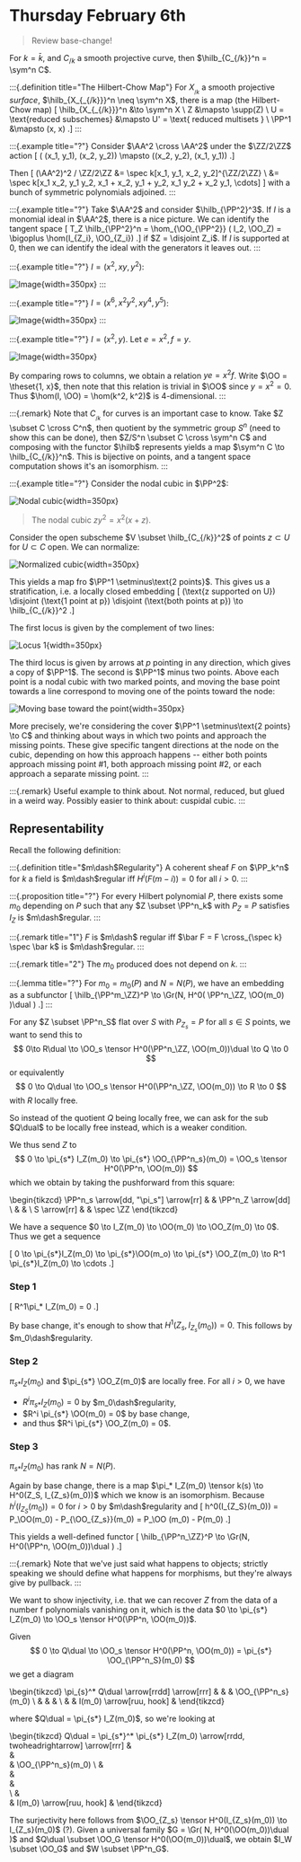 # Thursday February 6th

> Review base-change!

For $k=\bar k$, and $C_{/k}$ a smooth projective curve, then $\hilb_{C_{/k}}^n = \sym^n C$.

:::{.definition title="The Hilbert-Chow Map"}
For $X_{_{/k}}$ a smooth projective  *surface*, $\hilb_{X_{_{/k}}}^n \neq \sym^n X$, there is a map (the Hilbert-Chow map)
\[
\hilb_{X_{_{/k}}}^n &\to \sym^n X \\
Z &\mapsto \supp(Z) \\
U  = \text{reduced subschemes} &\mapsto U' = \text{ reduced multisets } \\
\PP^1 &\mapsto (x, x)
.\]
:::

:::{.example title="?"}
Consider $\AA^2 \cross \AA^2$ under the $\ZZ/2\ZZ$ action
\[
( (x_1, y_1), (x_2, y_2)) \mapsto ((x_2, y_2), (x_1, y_1))
.\]


Then
\[
(\AA^2)^2 / \ZZ/2\ZZ
&= \spec k[x_1, y_1, x_2, y_2]^{\ZZ/2\ZZ} \\
&= \spec k[x_1 x_2, y_1 y_2, x_1 + x_2, y_1 + y_2, x_1 y_2 + x_2 y_1, \cdots]
\]
with a bunch of symmetric polynomials adjoined.
:::

:::{.example title="?"}
Take $\AA^2$ and consider $\hilb_{\PP^2}^3$.
If $I$ is a monomial ideal in $\AA^2$, there is a nice picture.
We can identify the tangent space
\[
T_Z \hilb_{\PP^2}^n = \hom_{\OO_{\PP^2}} ( I_2, \OO_Z) = \bigoplus \hom(I_{Z_i}, \OO_{Z_i})
.\]
if $Z = \disjoint Z_i$.
If $I$ is supported at 0, then we can identify the ideal with the generators it leaves out.
:::


:::{.example title="?"}
$I = (x^2, xy, y^2)$:

![Image](figures/2020-02-06-12:48.png){width=350px}
:::


:::{.example title="?"}
$I = (x^6, x^2y^2, xy^4, y^5)$:

![Image](figures/2020-02-06-12:49.png){width=350px}
:::



:::{.example title="?"}
$I = (x^2, y)$.
Let $e=x^2, f = y$.

![Image](figures/2020-02-06-12:54.png){width=350px}

By comparing rows to columns, we obtain a relation $ye = x^2 f$.
Write $\OO = \theset{1, x}$, then note that this relation is trivial in $\OO$ since $y=x^2=0$.
Thus $\hom(I, \OO) = \hom(k^2, k^2)$ is 4-dimensional.
:::



:::{.remark}
Note that $C_{_{/k}}$ for curves is an important case to know.
Take $Z \subset C \cross C^n$, then quotient by the symmetric group $S^n$ (need to show this can be done), then $Z/S^n \subset C \cross \sym^n C$ and composing with the functor $\hilb$ represents yields a map $\sym^n C \to \hilb_{C_{/k}}^n$.
This is bijective on points, and a tangent space computation shows it's an isomorphism.
:::


:::{.example title="?"}
Consider the nodal cubic in $\PP^2$:

![Nodal cubic](figures/2020-02-06-13:01.png){width=350px}

> The nodal cubic $zy^2 = x^2(x+z)$.

Consider the open subscheme $V \subset \hilb_{C_{/k}}^2$ of points $z \subset U$ for $U \subset C$ open.
We can normalize:

![Normalized cubic](figures/2020-02-06-13:03.png){width=350px}

This yields a map fro $\PP^1 \setminus\text{2 points}$.
This gives us a stratification, i.e. a locally closed embedding
\[
(\text{z supported on U}) \disjoint (\text{1 point at p}) \disjoint (\text{both points at p}) \to \hilb_{C_{/k}}^2
.\]

The first locus is given by the complement of two lines:

![Locus 1](figures/2020-02-06-13:08.png){width=350px}

The third locus is given by arrows at $p$ pointing in any direction, which gives a copy of $\PP^1$.
The second is $\PP^1$ minus two points.
Above each point is a nodal cubic with two marked points, and moving the base point towards a line correspond to moving one of the points toward the node:

![Moving base toward the point](figures/2020-02-06-13:11.png){width=350px}

More precisely, we're considering the cover $\PP^1 \setminus\text{2 points} \to C$ and thinking about ways in which two points and approach the missing points.
These give specific tangent directions at the node on the cubic, depending on how this approach happens -- either both points approach missing point #1, both approach missing point #2, or each approach a separate missing point.
:::

:::{.remark}
Useful example to think about. Not normal, reduced, but glued in a weird way.
Possibly easier to think about: cuspidal cubic.
:::
  

## Representability


Recall the following definition:

:::{.definition title="$m\dash$Regularity"}
A coherent sheaf $F$ on $\PP_k^n$ for $k$ a field is $m\dash$regular iff $H^i(F(m-i)) = 0$ for all $i> 0$.
:::


:::{.proposition title="?"}
For every Hilbert polynomial $P$, there exists some $m_0$ depending on $P$  such that any $Z \subset \PP^n_k$ with $P_Z = P$ satisfies $I_Z$ is $m\dash$regular.
:::
  


:::{.remark title="1"}
$F$ is $m\dash$ regular iff $\bar F = F \cross_{\spec k} \spec \bar k$ is $m\dash$regular.
:::


:::{.remark title="2"}
The $m_0$ produced does not depend on $k$.
:::



:::{.lemma title="?"}
For $m_0 = m_0(P)$ and $N = N(P)$, we have an embedding as a subfunctor
\[
\hilb_{\PP^m_\ZZ}^P \to \Gr(N, H^0( \PP^n_\ZZ, \OO(m_0)  )\dual )
.\]
:::

For any $Z \subset \PP^n_S$ flat over $S$ with $P_{Z_s} = P$ for all $s\in S$ points, we want to send this to
$$
0\to R\dual \to \OO_s \tensor H^0(\PP^n_\ZZ, \OO(m_0))\dual \to Q \to 0
$$
or equivalently
$$
0 \to Q\dual \to \OO_s \tensor H^0(\PP^n_\ZZ, \OO(m_0)) \to R \to 0
$$
with $R$ locally free.


So instead of the quotient $Q$ being locally free, we can ask for the sub $Q\dual$ to be locally free instead, which is a weaker condition.

We thus send $Z$ to
$$
0 \to \pi_{s*} I_Z(m_0) \to \pi_{s*} \OO_{\PP^n_s}(m_0) = \OO_s \tensor H^0(\PP^n, \OO(m_0))
$$
which we obtain by taking the pushforward from this square:


\begin{tikzcd}
\PP^n_s \arrow[dd, "\pi_s"] \arrow[rr] &  & \PP^n_Z \arrow[dd] \\
                                &  &                    \\
S \arrow[rr]                           &  & \spec \ZZ
\end{tikzcd}

We have a sequence $0 \to I_Z(m_0) \to \OO(m_0) \to \OO_Z(m_0) \to 0$.
Thus we get a sequence

\[
0 \to \pi_{s*}I_Z(m_0) \to \pi_{s*}\OO(m_o) \to \pi_{s*} \OO_Z(m_0) \to R^1 \pi_{s*}I_Z(m_0) \to \cdots
.\]

### Step 1

\[
R^1\pi_* I_Z(m_0) = 0
.\]

By base change, it's enough to show that $H^1(Z_s, I_{Z_s}(m_0)) = 0$.
This follows by $m_0\dash$regularity.

### Step 2

$\pi_{s*}I_Z(m_0)$ and $\pi_{s*} \OO_Z(m_0)$ are locally free.
For all $i>0$, we have

- $R^i \pi_{s*} I_Z(m_0) = 0$ by $m_0\dash$regularity,
- $R^i \pi_{s*} \OO(m_0) = 0$ by base change,
- and thus $R^i \pi_{s*} \OO_Z(m_0) = 0$.

### Step 3

$\pi_{s*}I_Z(m_0)$ has rank $N = N(P)$.

Again by base change, there is a map $\pi_* I_Z(m_0) \tensor k(s) \to H^0(Z_S, I_{Z_s}(m_0))$ which we know is an isomorphism.
Because $h^i ( I_{Z_S}(m_0) ) = 0$ for $i>0$ by $m\dash$regularity and
\[
h^0(I_{Z_S}(m_0)) = P_\OO(m_0) - P_{\OO_{Z_s}}(m_0) = P_\OO (m_0) - P(m_0)
.\]

This yields a well-defined functor 
\[
\hilb_{\PP^n_\ZZ}^P \to \Gr(N, H^0(\PP^n, \OO(m_0))\dual )
.\]

:::{.remark}
Note that we've just said what happens to objects; strictly speaking we should define what happens for morphisms, but they're always give by pullback.
:::

We want to show injectivity, i.e. that we can recover $Z$ from the data of a number f polynomials vanishing on it, which is the data $0 \to \pi_{s*} I_Z(m_0) \to \OO_s \tensor H^0(\PP^n, \OO(m_0))$.

Given
$$
0 \to Q\dual \to \OO_s \tensor H^0(\PP^n, \OO(m_0)) = \pi_{s*} \OO_{\PP^n_S}(m_0)
$$
we get a diagram


\begin{tikzcd}
\pi_{s}^* Q\dual \arrow[rrdd] \arrow[rrr] &  &                          & \OO_{\PP^n_s}(m_0) \\
                                  &  &                          &                    \\
                                  &  & I(m_0) \arrow[ruu, hook] &
\end{tikzcd}


where $Q\dual = \pi_{s*} I_Z(m_0)$, so we're looking at

\begin{tikzcd}
Q\dual = \pi_{s*}^* \pi_{s*} I_Z(m_0) 
  \arrow[rrdd, twoheadrightarrow] 
  \arrow[rrr] 
&  
&                          
& \OO_{\PP^n_s}(m_0) 
\\
&  
&                          
&                    
\\
&  
& I(m_0) 
  \arrow[ruu, hook] 
&
\end{tikzcd}

The surjectivity here follows from $\OO_{Z_s} \tensor H^0(I_{Z_s}(m_0)) \to I_{Z_s}(m_0)$ (?).
Given a universal family $G = \Gr( N, H^0(\OO(m_0))\dual )$ and $Q\dual \subset \OO_G \tensor H^0(\OO(m_0))\dual$, we obtain $I_W \subset \OO_G$ and $W \subset \PP^n_G$.
